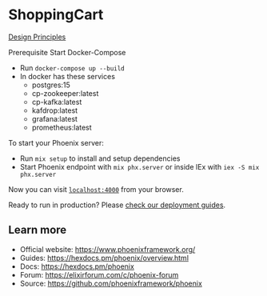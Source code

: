 # ShoppingCart

[Design Principles](https://github.com/matheuscamarques/poc_shopping_cart/issues/1)

Prerequisite Start Docker-Compose
  * Run `docker-compose up --build`
  * In docker has these services  
    *  postgres:15
    *  cp-zookeeper:latest
    *  cp-kafka:latest
    *  kafdrop:latest
    *  grafana:latest
    *  prometheus:latest

To start your Phoenix server:

  * Run `mix setup` to install and setup dependencies
  * Start Phoenix endpoint with `mix phx.server` or inside IEx with `iex -S mix phx.server`

Now you can visit [`localhost:4000`](http://localhost:4000) from your browser.

Ready to run in production? Please [check our deployment guides](https://hexdocs.pm/phoenix/deployment.html).

## Learn more

  * Official website: https://www.phoenixframework.org/
  * Guides: https://hexdocs.pm/phoenix/overview.html
  * Docs: https://hexdocs.pm/phoenix
  * Forum: https://elixirforum.com/c/phoenix-forum
  * Source: https://github.com/phoenixframework/phoenix

